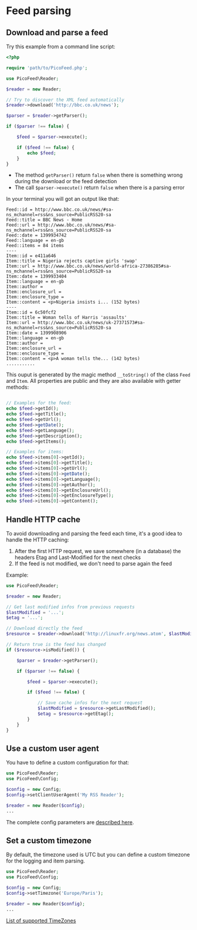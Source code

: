 Feed parsing
============

Download and parse a feed
-------------------------

Try this example from a command line script:

```php
<?php

require 'path/to/PicoFeed.php';

use PicoFeed\Reader;

$reader = new Reader;

// Try to discover the XML feed automatically
$reader->download('http://bbc.co.uk/news');

$parser = $reader->getParser();

if ($parser !== false) {

    $feed = $parser->execute();

    if ($feed !== false) {
        echo $feed;
    }
}
```

- The method `getParser()` return `false` when there is something wrong during the download or the feed detection
- The call `$parser->execute()` return `false` when there is a parsing error

In your terminal you will got an output like that:

```
Feed::id = http://www.bbc.co.uk/news/#sa-ns_mchannel=rss&ns_source=PublicRSS20-sa
Feed::title = BBC News - Home
Feed::url = http://www.bbc.co.uk/news/#sa-ns_mchannel=rss&ns_source=PublicRSS20-sa
Feed::date = 1399934742
Feed::language = en-gb
Feed::items = 84 items
----
Item::id = e411a646
Item::title = Nigeria rejects captive girls 'swap'
Item::url = http://www.bbc.co.uk/news/world-africa-27386285#sa-ns_mchannel=rss&ns_source=PublicRSS20-sa
Item::date = 1399933404
Item::language = en-gb
Item::author =
Item::enclosure_url =
Item::enclosure_type =
Item::content = <p>Nigeria insists i... (152 bytes)
----
Item::id = 6c50fcf2
Item::title = Woman tells of Harris 'assaults'
Item::url = http://www.bbc.co.uk/news/uk-27371573#sa-ns_mchannel=rss&ns_source=PublicRSS20-sa
Item::date = 1399908906
Item::language = en-gb
Item::author =
Item::enclosure_url =
Item::enclosure_type =
Item::content = <p>A woman tells the... (142 bytes)
...........
```

This ouput is generated by the magic method `__toString()` of the class `Feed` and `Item`.
All properties are public and they are also available with getter methods:

```php

// Examples for the feed:
echo $feed->getId();
echo $feed->getTitle();
echo $feed->getUrl();
echo $feed->getDate();
echo $feed->getLanguage();
echo $feed->getDescription();
echo $feed->getItems();

// Examples for items:
echo $feed->items[0]->getId();
echo $feed->items[0]->getTitle();
echo $feed->items[0]->getUrl();
echo $feed->items[0]->getDate();
echo $feed->items[0]->getLanguage();
echo $feed->items[0]->getAuthor();
echo $feed->items[0]->getEnclosureUrl();
echo $feed->items[0]->getEnclosureType();
echo $feed->items[0]->getContent();
```

Handle HTTP cache
-----------------

To avoid downloading and parsing the feed each time, it's a good idea to handle the HTTP caching:

1. After the first HTTP request, we save somewhere (in a database) the headers Etag and Last-Modified for the next checks
2. If the feed is not modified, we don't need to parse again the feed

Example:

```php
use PicoFeed\Reader;

$reader = new Reader;

// Get last modified infos from previous requests
$lastModified = '...';
$etag = '...';

// Download directly the feed
$resource = $reader->download('http://linuxfr.org/news.atom', $lastModified, $etag);

// Return true is the feed has changed
if ($resource->isModified()) {

    $parser = $reader->getParser();

    if ($parser !== false) {

        $feed = $parser->execute();

        if ($feed !== false) {

            // Save cache infos for the next request
            $lastModified = $resource->getLastModified();
            $etag = $resource->getEtag();
        }
    }
}
```

Use a custom user agent
-----------------------

You have to define a custom configuration for that:

```php
use PicoFeed\Reader;
use PicoFeed\Config;

$config = new Config;
$config->setClientUserAgent('My RSS Reader');

$reader = new Reader($config);
...
```

The complete config parameters are [described here](config.markdown).

Set a custom timezone
---------------------

By default, the timezone used is UTC but you can define a custom timezone for the logging and item parsing.

```php
use PicoFeed\Reader;
use PicoFeed\Config;

$config = new Config;
$config->setTimezone('Europe/Paris');

$reader = new Reader($config);
...
```
[List of supported TimeZones](http://php.net/manual/en/timezones.php)
